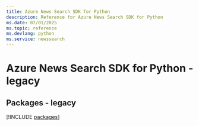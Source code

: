 ```yaml
---
title: Azure News Search SDK for Python
description: Reference for Azure News Search SDK for Python
ms.date: 07/01/2025
ms.topic: reference
ms.devlang: python
ms.service: newssearch
---
```

# Azure News Search SDK for Python - legacy
## Packages - legacy
[!INCLUDE [packages](news-search-index.md)]